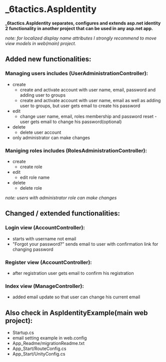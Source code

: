 # _6tactics.AspIdentity
**_6tactics.AspIdentity separates, configures and extends asp.net identity 2 functionality in another project that can be used in any asp.net app.**

*note: for localized display name attributes I strongly recommend to move view models in web(main) project.*

## Added new functionalities: ##

### Managing users includes (UserAdministrationController): ######
 - create
   - create and activate account with user name, email, password and adding user to groups
   - create and activate account  with user name, email as well as adding user to groups, but user gets email to create his password
 - edit
   - change user name, email, roles membership and password reset - user gets email to change his password(optional)
 - delete
   - delete user account
 - only administrator can make changes

### Maniging roles includes (RolesAdministrationController): ######
 - create
   - create role
 - edit
   - edit role name
 - delete
   - delete role


*note: users with administrator role can make changes*


## Changed / extended functionalities: ##

### Login view (AccountController): ######
 - starts with username not email
 - "Forgot your password?" sends email to user with confirmation link for changing password 

### Register view (AccountController): ######
 - after registration user gets email to confirm his registration

### Index view (ManageController): ######
 - added email update so that user can change his current email


## Also check in AspIdentityExample(main web project): ##
 - Startup.cs
 - email setting example in web.config 
 - App_Readme/migrationReadme.txt
 - App_Start/RouteConfig.cs
 - App_Start/UnityConfig.cs
